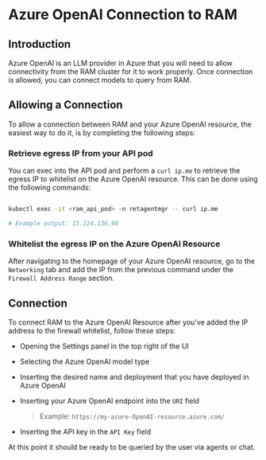 # Azure OpenAI Connection to RAM

## Introduction

Azure OpenAI is an LLM provider in Azure that you will need to allow connectivity from the RAM cluster for it to work properly. Once connection is allowed, you can connect models to query from RAM.

## Allowing a Connection

To allow a connection between RAM and your Azure OpenAI resource, the easiest way to do it, is by completing the following steps:

### Retrieve egress IP from your API pod

You can exec into the API pod and perform a `curl ip.me` to retrieve the egress IP to whitelist on the Azure OpenAI resource. This can be done using the following commands:

```sh

kubectl exec -it <ram_api_pod> -n retagentmgr -- curl ip.me

# Example output: 15.124.136.98

```

### Whitelist the egress IP on the Azure OpenAI Resource

After navigating to the homepage of your Azure OpenAI resource, go to the `Networking` tab and add the IP from the previous command under the `Firewall Address Range` section.

## Connection

To connect RAM to the Azure OpenAI Resource after you've added the IP address to the firewall whitelist, follow these steps:

- Opening the Settings panel in the top right of the UI
- Selecting the Azure OpenAI model type
- Inserting the desired name and deployment that you have deployed in Azure OpenAI
- Inserting your Azure OpenAI endpoint into the `URI` field

    > Example: `https://my-azure-OpenAI-resource.azure.com/`

- Inserting the API key in the `API Key` field

At this point it should be ready to be queried by the user via agents or chat.
